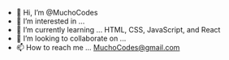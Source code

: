 - 👋 Hi, I’m @MuchoCodes
- 👀 I’m interested in ...
- 🌱 I’m currently learning ... HTML, CSS, JavaScript, and React
- 💞️ I’m looking to collaborate on ...
- 📫 How to reach me ... MuchoCodes@gmail.com

<!---
MuchoCodes/MuchoCodes is a ✨ special ✨ repository because its `README.md` (this file) appears on your GitHub profile.
You can click the Preview link to take a look at your changes.
--->
